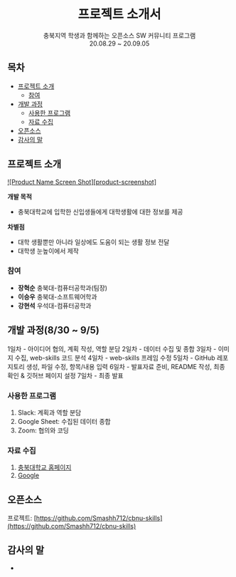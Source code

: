 <br />
<p align="center">
  <h1 align="center">프로젝트 소개서</h1>

  <p align="center">
    충북지역 학생과 함께하는 오픈소스 SW 커뮤니티 프로그램
    <br />
     20.08.29 ~ 20.09.05
    <br />
  </p>
</p>



<!-- TABLE OF CONTENTS -->
## 목차

* [프로젝트 소개](#프로젝트-소개)
  * [참여](#참여)
* [개발 과정](#개발-과정)
  * [사용한 프로그램](#사용한-프로그램)
  * [자료 수집](#자료-수집)
* [오픈소스](#오픈소스)
* [감사의 말](#감사의-말)



<!-- ABOUT THE PROJECT -->
## 프로젝트 소개

[![Product Name Screen Shot][product-screenshot]](https://example.com)

**개발 목적** 
 * []() 충북대학교에 입학한 신입생들에게 대학생활에 대한 정보를 제공 

**차별점** 
* []() 대학 생활뿐만 아니라 일상에도 도움이 되는 생활 정보 전달
* []() 대학생 눈높이에서 제작

### 참여
* []() **장혁순** 충북대-컴퓨터공학과(팀장)
* []() **이승우** 충북대-소프트웨어학과
* []() **강현석** 우석대-컴퓨터공학과



<!-- GETTING STARTED -->
## 개발 과정(8/30 ~ 9/5)

1일차 - 아이디어 협의, 계획 작성, 역할 분담
2일차 - 데이터 수집 및 종합
3일차 - 이미지 수집, web-skills 코드 분석 
4일차 - web-skills 프레임 수정
5일차 - GitHub 레포지토리 생성,  파일 수정, 항목/내용 입력
6일차 - 발표자료 준비, README 작성, 최종 확인 & 깃허브 페이지 설정
7일차 - 최종 발표


### 사용한 프로그램

1. Slack: 계획과 역할 분담
2. Google Sheet: 수집된 데이터 종합
3. Zoom: 협의와 코딩

### 자료 수집
1. [충북대학교 홈페이지](https://www.chungbuk.ac.kr/intro/corona.html)
2. [Google](https://www.google.co.kr/)


<!-- CONTACT -->
## 오픈소스

프로젝트: [https://github.com/Smashh712/cbnu-skills](https://github.com/Smashh712/cbnu-skills)



<!-- ACKNOWLEDGEMENTS -->
## 감사의 말

* []()
